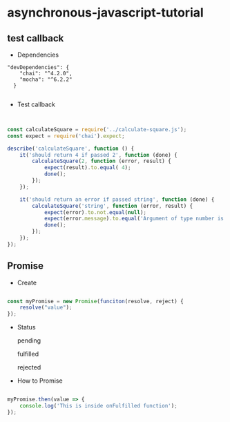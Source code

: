 # asynchronous-javascript-tutorial

## test callback

- Dependencies

```
"devDependencies": {
    "chai": "^4.2.0",
    "mocha": "^6.2.2"
  }
  
```

- Test callback
```javascript

  
const calculateSquare = require('../calculate-square.js');
const expect = require('chai').expect;

describe('calculateSquare', function () {
    it('should return 4 if passed 2', function (done) {
        calculateSquare(2, function (error, result) {
            expect(result).to.equal( 4);
            done();
        });
    });

    it('should return an error if passed string', function (done) {
        calculateSquare('string', function (error, result) {
            expect(error).to.not.equal(null);
            expect(error.message).to.equal('Argument of type number is expected');
            done();
        });
    });    
});

```


## Promise

- Create
```javascript

const myPromise = new Promise(funciton(resolve, reject) {
    resolve("value");
});
```

- Status

   pending
   
   fulfilled
   
   rejected


- How to Promise

```javascript

myPromise.then(value => {
    console.log('This is inside onFulfilled function');
});

```





